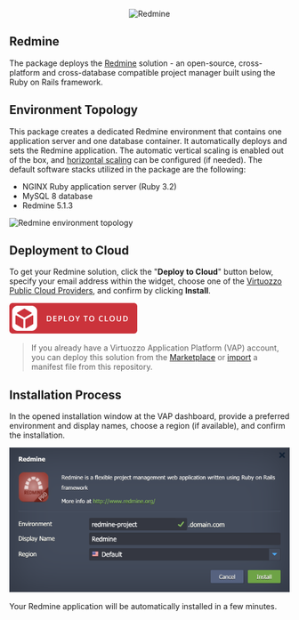 <p align="center"> 
<img src="images/redmine_logo.png" alt="Redmine">
</p>

## Redmine

The package deploys the [Redmine](https://www.redmine.org/) solution - an open-source, cross-platform and cross-database compatible project manager built using the Ruby on Rails framework.

## Environment Topology

This package creates a dedicated Redmine environment that contains one application server and one database container. It automatically deploys and sets the Redmine application. The automatic vertical scaling is enabled out of the box, and [horizontal scaling](https://www.virtuozzo.com/application-platform-docs/automatic-horizontal-scaling/) can be configured (if needed). The default software stacks utilized in the package are the following:

- NGINX Ruby application server (Ruby 3.2)
- MySQL 8 database
- Redmine 5.1.3

![Redmine environment topology](images/redmine-environment-topology.png)


## Deployment to Cloud

To get your Redmine solution, click the "**Deploy to Cloud**" button below, specify your email address within the widget, choose one of the [Virtuozzo Public Cloud Providers](https://www.virtuozzo.com/application-platform-partners/), and confirm by clicking **Install**.

[![Deploy to Cloud](https://raw.githubusercontent.com/jelastic-jps/common/main/images/deploy-to-cloud.png)](https://www.virtuozzo.com/install/?manifest=https://raw.githubusercontent.com/jelastic-jps/redmine/refs/heads/master/manifest.jps)

> If you already have a Virtuozzo Application Platform (VAP) account, you can deploy this solution from the [Marketplace](https://www.virtuozzo.com/application-platform-docs/marketplace/) or [import](https://www.virtuozzo.com/application-platform-docs/environment-import/) a manifest file from this repository.


## Installation Process

In the opened installation window at the VAP dashboard, provide a preferred environment and display names, choose a region (if available), and confirm the installation.

![Redmine deployment wizard](images/redmine-deployment-wizard.png)

Your Redmine application will be automatically installed in a few minutes.
